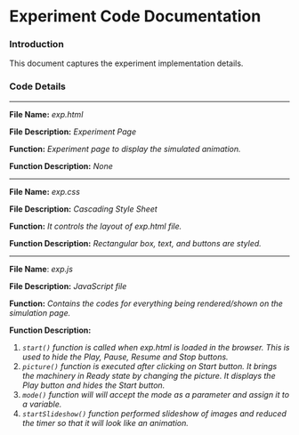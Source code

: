# Experiment Code Documentation

### Introduction
This document captures the experiment implementation details.

### Code Details 
***

 **File Name:** *exp.html*
 
 **File Description:** *Experiment Page*
 
 **Function:** *Experiment page to display the simulated animation.*
 
 **Function Description:** *None*
***

**File Name:** *exp.css*

**File Description:** *Cascading Style Sheet*

**Function:** *It controls the layout of exp.html file.*

**Function Description:** *Rectangular box, text, and buttons are styled.* 
***

**File Name**: *exp.js*

**File Description:** *JavaScript file* 

**Function:** *Contains the codes for everything being rendered/shown on the simulation page.*

**Function Description:**  

1)  *`start()` function is called when exp.html is loaded in the browser. This is used to hide the Play, Pause, Resume and Stop buttons.*
2)  *`picture()` function is executed after clicking on Start button. It brings the machinery in Ready state by changing the picture. It displays the Play button and hides the Start button.*
3)  *`mode()` function will will accept the mode as a parameter and assign it to a variable.* 
4)  *`startSlideshow()` function performed slideshow of images and reduced the timer so that it will look like an animation.*   
